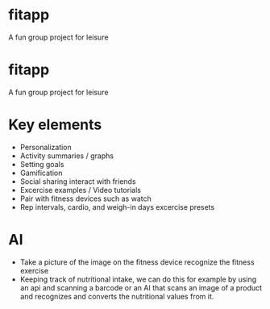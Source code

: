 # fitapp
A fun group project for leisure 

# fitapp
A fun group project for leisure 


# Key elements 
- Personalization 
- Activity summaries / graphs 
- Setting goals
- Gamification
- Social sharing interact with friends 
- Excercise examples / Video tutorials
- Pair with fitness devices such as watch 
- Rep intervals, cardio, and weigh-in days excercise presets 

# AI
- Take a picture of the image on the fitness device recognize the fitness exercise 
- Keeping track of nutritional intake, we can do this for example by using an api and scanning a barcode or an AI that scans an image of a product and recognizes and converts the nutritional values from it.
